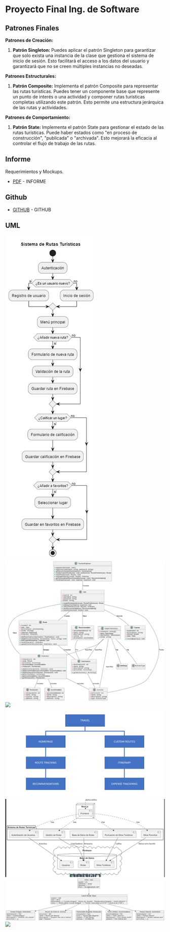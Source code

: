 # Proyecto Final Ing. de Software

## Patrones Finales

**Patrones de Creación:**

1. **Patrón Singleton:** Puedes aplicar el patrón Singleton para garantizar que solo exista una instancia de la clase que gestiona el sistema de inicio de sesión. Esto facilitará el acceso a los datos del usuario y garantizará que no se creen múltiples instancias no deseadas.

**Patrones Estructurales:**

1. **Patrón Composite:** Implementa el patrón Composite para representar las rutas turísticas. Puedes tener un componente base que represente un punto de interés o una actividad y componer rutas turísticas completas utilizando este patrón. Esto permite una estructura jerárquica de las rutas y actividades.

**Patrones de Comportamiento:**

1. **Patrón State:** Implementa el patrón State para gestionar el estado de las rutas turísticas. Puede haber estados como "en proceso de construcción", "publicada" o "archivada". Esto mejorará la eficacia al controlar el flujo de trabajo de las rutas.

## Informe
Requerimientos y Mockups.

- [PDF](https://github.com/CarlosDaniel-Univalle/ing_software/blob/main/Proyecto_Final_Ing_de_Software/Travel%20by%20Carlos%20Daniel%20Menchaca%20Arauz.pdf) - INFORME

## Github

- [GITHUB](https://github.com/iamcarlosdaniel/Travel/) - GITHUB

## UML

![](Actividad.png)
![](Clases.png)
![](Colaboracion.png)
![](Components.png)
![](Despliegue.png)
![](Objetos.png)
![](Secuencia.png)
